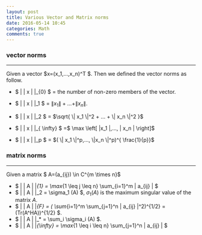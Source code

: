 ```yaml
---
layout: post
title: Various Vector and Matrix norms
date: 2016-05-14 10:45
categories: Math
comments: true
---
```


### vector norms ###
-------
Given a vector $x=(x_1,...,x_n)^T $. Then we defined the vector norms as follow.

-  $ \| \| x \| \|_{0} $  = the number of non-zero members of the vector.

-  $ \| \| x \| \|_1 $ = $\| x_1 \| + ... + \| x_n \|$.

-  $ \| \| x \| \|_2 $ = $\sqrt{ \| x_1 \|^2 + ... + \| x_n \|^2 }$
-  $ \| \| x \| \|_{ \infty} $ =$ \max \left[ \|x_1 \|,..., \| x_n \| \right]$
-  $ \| \| x \| \|_p $  = $( \| x_1 \|^p,..., \|x_n \|^p)^{ \frac{1}{p}}$

### matrix norms ###
-------
Given a matrix $ A=(a_{ij}) \in C^{m \times n}$

- $ \| \| A \| \|_{1}  =  \max_{1 \leq j \leq n} \sum_{i=1}^m \| a_{ij} \| $
- $  \| \| A \| \|_2  =  \sigma_1 (A) $, $\sigma_1(A)$ is the maximum singular value of the matrix $A$.
- $  \| \| A \| \|_{F} = ( \sum_{i=1}^m \sum_{j=1}^n \| a_{ij} \|^2)^{1/2} = (Tr(A^HA))^{1/2} $.
- $  \| \| A \| \|_*  =  \sum_i \sigma_i (A) $.
- $  \| \| A \| \|_{\infty}  =  \max_{1 \leq i \leq n} \sum_{j=1}^n \| a_{ij} \| $
